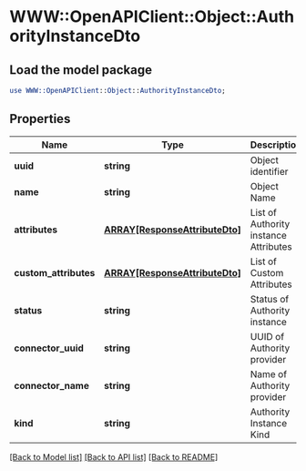 # WWW::OpenAPIClient::Object::AuthorityInstanceDto

## Load the model package
```perl
use WWW::OpenAPIClient::Object::AuthorityInstanceDto;
```

## Properties
Name | Type | Description | Notes
------------ | ------------- | ------------- | -------------
**uuid** | **string** | Object identifier | 
**name** | **string** | Object Name | 
**attributes** | [**ARRAY[ResponseAttributeDto]**](ResponseAttributeDto.md) | List of Authority instance Attributes | 
**custom_attributes** | [**ARRAY[ResponseAttributeDto]**](ResponseAttributeDto.md) | List of Custom Attributes | [optional] 
**status** | **string** | Status of Authority instance | 
**connector_uuid** | **string** | UUID of Authority provider | 
**connector_name** | **string** | Name of Authority provider | 
**kind** | **string** | Authority Instance Kind | 

[[Back to Model list]](../README.md#documentation-for-models) [[Back to API list]](../README.md#documentation-for-api-endpoints) [[Back to README]](../README.md)


